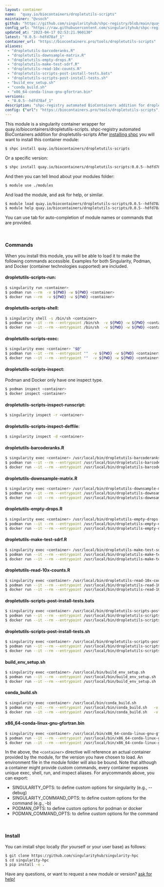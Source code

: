 ```yaml
---
layout: container
name:  "quay.io/biocontainers/dropletutils-scripts"
maintainer: "@vsoch"
github: "https://github.com/singularityhub/shpc-registry/blob/main/quay.io/biocontainers/dropletutils-scripts/container.yaml"
config_url: "https://raw.githubusercontent.com/singularityhub/shpc-registry/main/quay.io/biocontainers/dropletutils-scripts/container.yaml"
updated_at: "2023-04-17 02:53:21.960130"
latest: "0.0.5--hdfd78af_1"
container_url: "https://biocontainers.pro/tools/dropletutils-scripts"
aliases:
 - "dropletutils-barcoderanks.R"
 - "dropletutils-downsample-matrix.R"
 - "dropletutils-empty-drops.R"
 - "dropletutils-make-test-sdrf.R"
 - "dropletutils-read-10x-counts.R"
 - "dropletutils-scripts-post-install-tests.bats"
 - "dropletutils-scripts-post-install-tests.sh"
 - "build_env_setup.sh"
 - "conda_build.sh"
 - "x86_64-conda-linux-gnu-gfortran.bin"
versions:
 - "0.0.5--hdfd78af_1"
description: "shpc-registry automated BioContainers addition for dropletutils-scripts"
config: {"url": "https://biocontainers.pro/tools/dropletutils-scripts", "maintainer": "@vsoch", "description": "shpc-registry automated BioContainers addition for dropletutils-scripts", "latest": {"0.0.5--hdfd78af_1": "sha256:97ed6b5d0d80e52634e9f38f921c79792516ecea41947c31cd5c270c9ef7c5dd"}, "tags": {"0.0.5--hdfd78af_1": "sha256:97ed6b5d0d80e52634e9f38f921c79792516ecea41947c31cd5c270c9ef7c5dd"}, "docker": "quay.io/biocontainers/dropletutils-scripts", "aliases": {"dropletutils-barcoderanks.R": "/usr/local/bin/dropletutils-barcoderanks.R", "dropletutils-downsample-matrix.R": "/usr/local/bin/dropletutils-downsample-matrix.R", "dropletutils-empty-drops.R": "/usr/local/bin/dropletutils-empty-drops.R", "dropletutils-make-test-sdrf.R": "/usr/local/bin/dropletutils-make-test-sdrf.R", "dropletutils-read-10x-counts.R": "/usr/local/bin/dropletutils-read-10x-counts.R", "dropletutils-scripts-post-install-tests.bats": "/usr/local/bin/dropletutils-scripts-post-install-tests.bats", "dropletutils-scripts-post-install-tests.sh": "/usr/local/bin/dropletutils-scripts-post-install-tests.sh", "build_env_setup.sh": "/usr/local/bin/build_env_setup.sh", "conda_build.sh": "/usr/local/bin/conda_build.sh", "x86_64-conda-linux-gnu-gfortran.bin": "/usr/local/bin/x86_64-conda-linux-gnu-gfortran.bin"}}
---
```


This module is a singularity container wrapper for quay.io/biocontainers/dropletutils-scripts.
shpc-registry automated BioContainers addition for dropletutils-scripts
After [installing shpc](#install) you will want to install this container module:


```bash
$ shpc install quay.io/biocontainers/dropletutils-scripts
```

Or a specific version:

```bash
$ shpc install quay.io/biocontainers/dropletutils-scripts:0.0.5--hdfd78af_1
```

And then you can tell lmod about your modules folder:

```bash
$ module use ./modules
```

And load the module, and ask for help, or similar.

```bash
$ module load quay.io/biocontainers/dropletutils-scripts/0.0.5--hdfd78af_1
$ module help quay.io/biocontainers/dropletutils-scripts/0.0.5--hdfd78af_1
```

You can use tab for auto-completion of module names or commands that are provided.

<br>

### Commands

When you install this module, you will be able to load it to make the following commands accessible.
Examples for both Singularity, Podman, and Docker (container technologies supported) are included.

#### dropletutils-scripts-run:

```bash
$ singularity run <container>
$ podman run --rm  -v ${PWD} -w ${PWD} <container>
$ docker run --rm  -v ${PWD} -w ${PWD} <container>
```

#### dropletutils-scripts-shell:

```bash
$ singularity shell -s /bin/sh <container>
$ podman run --it --rm --entrypoint /bin/sh  -v ${PWD} -w ${PWD} <container>
$ docker run --it --rm --entrypoint /bin/sh  -v ${PWD} -w ${PWD} <container>
```

#### dropletutils-scripts-exec:

```bash
$ singularity exec <container> "$@"
$ podman run --it --rm --entrypoint ""  -v ${PWD} -w ${PWD} <container> "$@"
$ docker run --it --rm --entrypoint ""  -v ${PWD} -w ${PWD} <container> "$@"
```

#### dropletutils-scripts-inspect:

Podman and Docker only have one inspect type.

```bash
$ podman inspect <container>
$ docker inspect <container>
```

#### dropletutils-scripts-inspect-runscript:

```bash
$ singularity inspect -r <container>
```

#### dropletutils-scripts-inspect-deffile:

```bash
$ singularity inspect -d <container>
```


#### dropletutils-barcoderanks.R

```bash
$ singularity exec <container> /usr/local/bin/dropletutils-barcoderanks.R
$ podman run --it --rm --entrypoint /usr/local/bin/dropletutils-barcoderanks.R   -v ${PWD} -w ${PWD} <container> -c " $@"
$ docker run --it --rm --entrypoint /usr/local/bin/dropletutils-barcoderanks.R   -v ${PWD} -w ${PWD} <container> -c " $@"
```


#### dropletutils-downsample-matrix.R

```bash
$ singularity exec <container> /usr/local/bin/dropletutils-downsample-matrix.R
$ podman run --it --rm --entrypoint /usr/local/bin/dropletutils-downsample-matrix.R   -v ${PWD} -w ${PWD} <container> -c " $@"
$ docker run --it --rm --entrypoint /usr/local/bin/dropletutils-downsample-matrix.R   -v ${PWD} -w ${PWD} <container> -c " $@"
```


#### dropletutils-empty-drops.R

```bash
$ singularity exec <container> /usr/local/bin/dropletutils-empty-drops.R
$ podman run --it --rm --entrypoint /usr/local/bin/dropletutils-empty-drops.R   -v ${PWD} -w ${PWD} <container> -c " $@"
$ docker run --it --rm --entrypoint /usr/local/bin/dropletutils-empty-drops.R   -v ${PWD} -w ${PWD} <container> -c " $@"
```


#### dropletutils-make-test-sdrf.R

```bash
$ singularity exec <container> /usr/local/bin/dropletutils-make-test-sdrf.R
$ podman run --it --rm --entrypoint /usr/local/bin/dropletutils-make-test-sdrf.R   -v ${PWD} -w ${PWD} <container> -c " $@"
$ docker run --it --rm --entrypoint /usr/local/bin/dropletutils-make-test-sdrf.R   -v ${PWD} -w ${PWD} <container> -c " $@"
```


#### dropletutils-read-10x-counts.R

```bash
$ singularity exec <container> /usr/local/bin/dropletutils-read-10x-counts.R
$ podman run --it --rm --entrypoint /usr/local/bin/dropletutils-read-10x-counts.R   -v ${PWD} -w ${PWD} <container> -c " $@"
$ docker run --it --rm --entrypoint /usr/local/bin/dropletutils-read-10x-counts.R   -v ${PWD} -w ${PWD} <container> -c " $@"
```


#### dropletutils-scripts-post-install-tests.bats

```bash
$ singularity exec <container> /usr/local/bin/dropletutils-scripts-post-install-tests.bats
$ podman run --it --rm --entrypoint /usr/local/bin/dropletutils-scripts-post-install-tests.bats   -v ${PWD} -w ${PWD} <container> -c " $@"
$ docker run --it --rm --entrypoint /usr/local/bin/dropletutils-scripts-post-install-tests.bats   -v ${PWD} -w ${PWD} <container> -c " $@"
```


#### dropletutils-scripts-post-install-tests.sh

```bash
$ singularity exec <container> /usr/local/bin/dropletutils-scripts-post-install-tests.sh
$ podman run --it --rm --entrypoint /usr/local/bin/dropletutils-scripts-post-install-tests.sh   -v ${PWD} -w ${PWD} <container> -c " $@"
$ docker run --it --rm --entrypoint /usr/local/bin/dropletutils-scripts-post-install-tests.sh   -v ${PWD} -w ${PWD} <container> -c " $@"
```


#### build_env_setup.sh

```bash
$ singularity exec <container> /usr/local/bin/build_env_setup.sh
$ podman run --it --rm --entrypoint /usr/local/bin/build_env_setup.sh   -v ${PWD} -w ${PWD} <container> -c " $@"
$ docker run --it --rm --entrypoint /usr/local/bin/build_env_setup.sh   -v ${PWD} -w ${PWD} <container> -c " $@"
```


#### conda_build.sh

```bash
$ singularity exec <container> /usr/local/bin/conda_build.sh
$ podman run --it --rm --entrypoint /usr/local/bin/conda_build.sh   -v ${PWD} -w ${PWD} <container> -c " $@"
$ docker run --it --rm --entrypoint /usr/local/bin/conda_build.sh   -v ${PWD} -w ${PWD} <container> -c " $@"
```


#### x86_64-conda-linux-gnu-gfortran.bin

```bash
$ singularity exec <container> /usr/local/bin/x86_64-conda-linux-gnu-gfortran.bin
$ podman run --it --rm --entrypoint /usr/local/bin/x86_64-conda-linux-gnu-gfortran.bin   -v ${PWD} -w ${PWD} <container> -c " $@"
$ docker run --it --rm --entrypoint /usr/local/bin/x86_64-conda-linux-gnu-gfortran.bin   -v ${PWD} -w ${PWD} <container> -c " $@"
```



In the above, the `<container>` directive will reference an actual container provided
by the module, for the version you have chosen to load. An environment file in the
module folder will also be bound. Note that although a container
might provide custom commands, every container exposes unique exec, shell, run, and
inspect aliases. For anycommands above, you can export:

 - SINGULARITY_OPTS: to define custom options for singularity (e.g., --debug)
 - SINGULARITY_COMMAND_OPTS: to define custom options for the command (e.g., -b)
 - PODMAN_OPTS: to define custom options for podman or docker
 - PODMAN_COMMAND_OPTS: to define custom options for the command

<br>

### Install

You can install shpc locally (for yourself or your user base) as follows:

```bash
$ git clone https://github.com/singularityhub/singularity-hpc
$ cd singularity-hpc
$ pip install -e .
```

Have any questions, or want to request a new module or version? [ask for help!](https://github.com/singularityhub/singularity-hpc/issues)